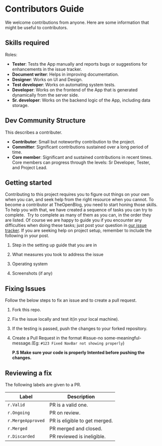 # **Contributors Guide**

We welcome contributions from anyone. Here are some information that might be useful to contributors.

## Skills required
Roles:

*   **Tester**: Tests the App manually and reports bugs or suggestions for enhancements in the issue tracker.
*   **Document writer**: Helps in improving documentation.
*   **Designer**: Works on UI and Design.
*   **Test developer**: Works on automating system tests.
*   **Developer**: Works on the frontend of the App that is generated dynamically from the server side.
*   **Sr. developer**: Works on the backend logic of the App, including data storage.

## Dev Community Structure
This describes a contributer.

*   **Contributor**: Small but noteworthy contribution to the project.
*   **Committer**: Significant contributions sustained over a long period of time.
*   **Core member**: Significant and sustained contributions in recent times. Core members can progress through the levels: Sr Developer, Tester, and Project Lead.

## Getting started

Contributing to this project requires you to figure out things on your own when you can, and seek help from the right resource when you cannot. To become a contributor at TheOpenBlog, you need to start honing those skills. To help you with that, we have created a sequence of tasks you can try to complete.  Try to complete as many of them as you can, in the order they are listed. Of course we are happy to guide you if you encounter any difficulties when doing these tasks; just post your question in [our issue tracker](https://github.com/TheOpenBlog/TheOpenBlog/issues). If you are seeking help on project setup, remember to include the following in your post.

1. Step in the setting up guide that you are in

2. What measures you took to address the issue

3. Operating system

4. Screenshots (if any)

## Fixing Issues

Follow the below steps to fix an issue and to create a pull request.

1. Fork this repo.

2. Fix the issue locally and test it(in your local machine).

3. If the testing is passed, push the changes to your forked repository.

4. Create a Pull Request in the format #issue-no some-meaningful-message.(Eg: `#123 Fixed NavBar not showing properly`)

    **P.S Make sure your code is properly Intented before pushing the changes.**

## **Reviewing a fix**

The following labels are given to a PR.

|Label             | Description                                                      
|------------------|-------------------------------
|`r.Valid`         |PR is a valid one.
|`r.Ongoing`       |PR on review.                     
|`r.MergeApproved` |PR is eligible to get merged.                
|`r.Merged`        |PR merged and closed.                  
|`r.Discarded`     |PR reviewed is ineligible.                     

